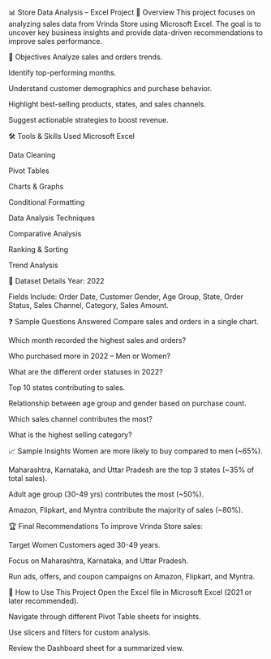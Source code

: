 📊 Store Data Analysis – Excel Project
📌 Overview
This project focuses on analyzing sales data from Vrinda Store using Microsoft Excel.
The goal is to uncover key business insights and provide data-driven recommendations to improve sales performance.

🎯 Objectives
Analyze sales and orders trends.

Identify top-performing months.

Understand customer demographics and purchase behavior.

Highlight best-selling products, states, and sales channels.

Suggest actionable strategies to boost revenue.

🛠 Tools & Skills Used
Microsoft Excel

Data Cleaning

Pivot Tables

Charts & Graphs

Conditional Formatting

Data Analysis Techniques

Comparative Analysis

Ranking & Sorting

Trend Analysis

📂 Dataset Details
Year: 2022

Fields Include: Order Date, Customer Gender, Age Group, State, Order Status, Sales Channel, Category, Sales Amount.

❓ Sample Questions Answered
Compare sales and orders in a single chart.

Which month recorded the highest sales and orders?

Who purchased more in 2022 – Men or Women?

What are the different order statuses in 2022?

Top 10 states contributing to sales.

Relationship between age group and gender based on purchase count.

Which sales channel contributes the most?

What is the highest selling category?

📈 Sample Insights
Women are more likely to buy compared to men (~65%).

Maharashtra, Karnataka, and Uttar Pradesh are the top 3 states (~35% of total sales).

Adult age group (30-49 yrs) contributes the most (~50%).

Amazon, Flipkart, and Myntra contribute the majority of sales (~80%).

🏆 Final Recommendations
To improve Vrinda Store sales:

Target Women Customers aged 30-49 years.

Focus on Maharashtra, Karnataka, and Uttar Pradesh.

Run ads, offers, and coupon campaigns on Amazon, Flipkart, and Myntra.

📌 How to Use This Project
Open the Excel file in Microsoft Excel (2021 or later recommended).

Navigate through different Pivot Table sheets for insights.

Use slicers and filters for custom analysis.

Review the Dashboard sheet for a summarized view.

